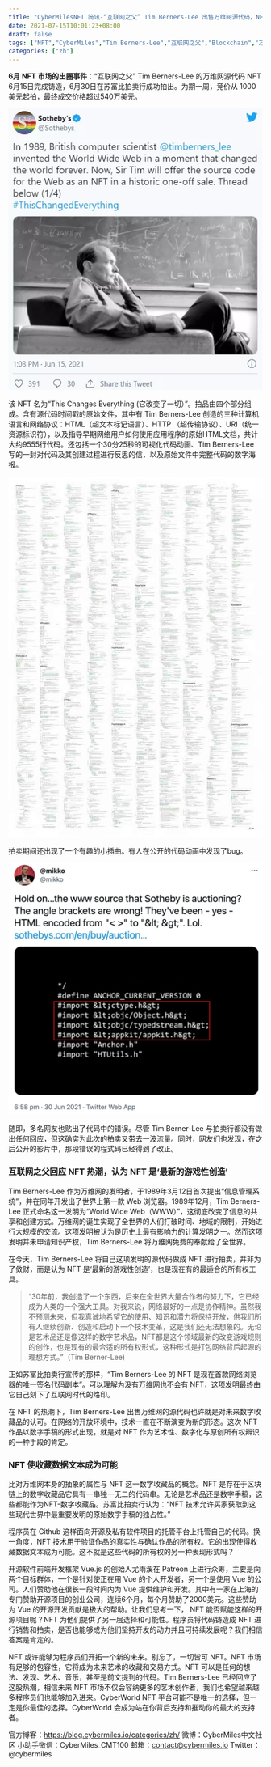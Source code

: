 ```yaml
---
title: "CyberMilesNFT 简讯-“互联网之父” Tim Berners-Lee 出售万维网源代码，NFT 是否是程序员的未来?"
date: 2021-07-15T10:01:23+08:00
draft: false
tags: ["NFT","CyberMiles","Tim Berners-Lee","互联网之父","Blockchain","万维网"] 
categories: ["zh"] 
---
```


**6月 NFT 市场的出圈事件**：“互联网之父” Tim Berners-Lee 的万维网源代码 NFT 6月15日完成铸造，6月30日在苏富比拍卖行成功拍出。为期一周，竞价从 1000 美元起拍，最终成交价格超过540万美元。

![](/images/20210715-NFT-News4-01.png)

该 NFT 名为“This Changes Everything (它改变了一切）”。拍品由四个部分组成。含有源代码时间戳的原始文件，其中有 Tim Berners-Lee 创造的三种计算机语言和网络协议：HTML（超文本标记语言）、HTTP （超传输协议）、URI（统一资源标识符），以及指导早期网络用户如何使用应用程序的原始HTML文档，共计大约9555行代码。还包括一个30分25秒的可视化代码动画、Tim Berners-Lee 写的一封对代码及其创建过程进行反思的信，以及原始文件中完整代码的数字海报。

![](/images/20210715-NFT-News4-02.png)

拍卖期间还出现了一个有趣的小插曲。有人在公开的代码动画中发现了bug。

![](/images/20210715-NFT-News4-03.jpg)

随即，多名网友也贴出了代码中的错误。尽管 Tim Berner-Lee 与拍卖行都没有做出任何回应，但这确实为此次的拍卖又带去一波流量。同时，网友们也发现，在之后公开的影片中，那段错误的程式码已经得到了改正。

### **互联网之父回应 NFT 热潮，认为 NFT 是‘最新的游戏性创造’**

Tim Berners-Lee 作为万维网的发明者，于1989年3月12日首次提出“信息管理系统”，并在同年开发出了世界上第一款 Web 浏览器。1989年12月，Tim Berners-Lee 正式命名这一发明为“World Wide Web（WWW）”，这彻底改变了信息的共享和创建方式。万维网的诞生实现了全世界的人们打破时间、地域的限制，开始进行大规模的交流。这项发明被认为是历史上最有影响力的计算发明之一。然而这项发明并未申请知识产权，Tim Berners-Lee 将万维网免费的奉献给了全世界。

在今天，Tim Berners-Lee 将自己这项发明的源代码做成 NFT 进行拍卖，并非为了敛财，而是认为 NFT 是‘最新的游戏性创造’，也是现在有的最适合的所有权工具。


> “30年前，我创造了一个东西，后来在全世界大量合作者的努力下，它已经成为人类的一个强大工具。对我来说，网络最好的一点是协作精神。虽然我不预测未来，但我真诚地希望它的使用、知识和潜力将保持开放，供我们所有人继续创新、创造和启动下一个技术变革，这是我们还无法想象的。无论是艺术品还是像这样的数字艺术品，NFT都是这个领域最新的改变游戏规则的创作，也是现有的最合适的所有权形式，这种形式是打包网络背后起源的理想方式。”（Tim Berner-Lee)


正如苏富比拍卖行宣传的那样，“Tim Berners-Lee 的 NFT 是现在首款网络浏览器的唯一签名代码副本”。可以理解为没有万维网也不会有 NFT，这项发明最终由它自己刻下了互联网时代的烙印。

在 NFT 的热潮下，Tim Berners-Lee 出售万维网的源代码也许就是对未来数字收藏品的认可。在网络的开放环境中，技术一直在不断演变为新的形态。这次 NFT作品以数字手稿的形式出现，就是对 NFT 作为艺术性、数字化与原创所有权辨识的一种手段的肯定。  

### NFT 使收藏数据文本成为可能

比对万维网本身的抽象的属性与 NFT 这一数字收藏品的概念。NFT 是存在于区块链上的数字收藏品它具有一串独一无二的代码串。无论是艺术品还是数字手稿，这些都能作为NFT-数字收藏品。苏富比拍卖行认为：“NFT 技术允许买家获取到这些现代世界中最重要发明的原始数字手稿的独占性。” 

程序员在 Github 这样面向开源及私有软件项目的托管平台上托管自己的代码。换一角度，NFT 技术用于验证作品的真实性与确认作品的所有权。它的出现使得收藏数据文本成为可能。这不就是这些代码的所有权的另一种表现形式吗？

开源软件前端开发框架 Vue.js 的创始人尤雨溪在 Patreon 上进行众筹，主要是向两个目标群体，一个是针对使正在用 Vue 的个人开发者，另一个是使用 Vue 的公司。人们赞助他在很长一段时间内为 Vue 提供维护和开发。其中有一家在上海的专门赞助开源项目的创业公司，连续6个月，每个月赞助了2000美元。这些赞助为 Vue 的开源开发贡献是极大的帮助。让我们思考一下， NFT 能否赋能这样的开源项目呢？NFT 为他们提供了另一层选择和可能性。程序员将代码铸造成 NFT 进行销售和拍卖，是否也能够成为他们坚持开发的动力并且可持续发展呢？我们相信答案是肯定的。

NFT 或许能够为程序员们开拓一个新的未来。别忘了，一切皆可 NFT。NFT 市场有足够的包容性，它将成为未来艺术的收藏和交易方式。NFT 可以是任何的想法、发现、艺术、音乐，甚至是前文提到的代码。Tim Berners-Lee 已经回应了这股热潮，相信未来 NFT 市场不仅会容纳更多的艺术创作者，我们也希望越来越多程序员们也能够加入进来。CyberWorld NFT 平台可能不是唯一的选择，但一定是你最佳的选择。CyberWorld 会成为站在你背后支持和推动你的最大的支持者。

官方博客：https://blog.cybermiles.io/categories/zh/
微博：CyberMiles中文社区
小助手微信：CyberMiles_CMT100
邮箱：contact@cybermiles.io
Twitter：@cybermiles
